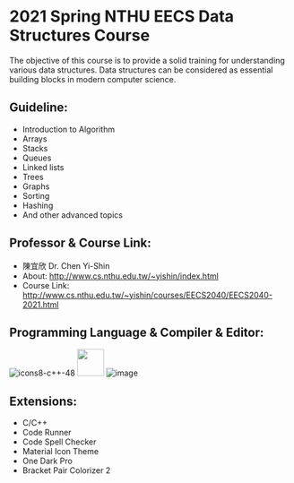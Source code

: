 # 2021 Spring NTHU EECS Data Structures Course

The objective of this course is to provide a solid training for understanding various data structures. Data structures can be considered as essential building blocks in modern computer science. 

## Guideline:
- Introduction to Algorithm
- Arrays
- Stacks
- Queues
- Linked lists
- Trees
- Graphs
- Sorting
- Hashing
- And other advanced topics

## Professor & Course Link:
- 陳宜欣 Dr. Chen Yi-Shin
- About: http://www.cs.nthu.edu.tw/~yishin/index.html
- Course Link: http://www.cs.nthu.edu.tw/~yishin/courses/EECS2040/EECS2040-2021.html

## Programming Language & Compiler & Editor:

![icons8-c++-48](https://user-images.githubusercontent.com/65143821/143173068-2932ffbe-f214-40ff-9f8c-a5f6c02e3b9f.png) <img src="https://cdn.jsdelivr.net/gh/devicons/devicon/icons/gcc/gcc-original.svg" width=48px height=48px/> ![image](https://user-images.githubusercontent.com/65143821/143172970-027e3221-6c04-48a1-abce-2289285fc1eb.png)


## Extensions:
- C/C++
- Code Runner
- Code Spell Checker
- Material Icon Theme
- One Dark Pro
- Bracket Pair Colorizer 2

